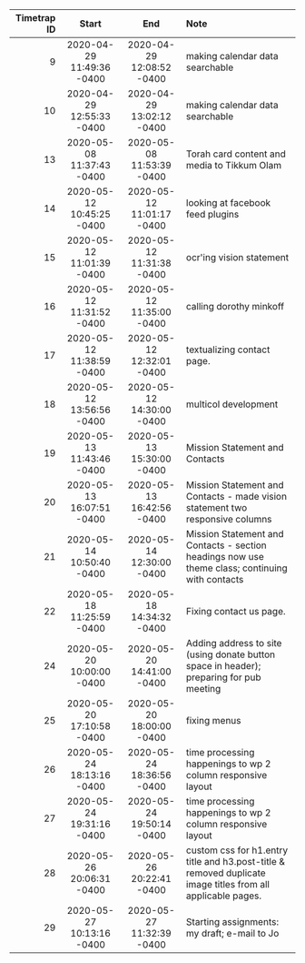|Timetrap ID|Start|End|Note|
|----:|:----:|:----:|:----|
|9|2020-04-29 11:49:36 -0400|2020-04-29 12:08:52 -0400|making calendar data searchable|
|10|2020-04-29 12:55:33 -0400|2020-04-29 13:02:12 -0400|making calendar data searchable|
|13|2020-05-08 11:37:43 -0400|2020-05-08 11:53:39 -0400|Torah card content and media to Tikkum Olam|
|14|2020-05-12 10:45:25 -0400|2020-05-12 11:01:17 -0400|looking at facebook feed plugins|
|15|2020-05-12 11:01:39 -0400|2020-05-12 11:31:38 -0400|ocr'ing vision statement|
|16|2020-05-12 11:31:52 -0400|2020-05-12 11:35:00 -0400|calling dorothy minkoff|
|17|2020-05-12 11:38:59 -0400|2020-05-12 12:32:01 -0400|textualizing contact page.|
|18|2020-05-12 13:56:56 -0400|2020-05-12 14:30:00 -0400|multicol development|
|19|2020-05-13 11:43:46 -0400|2020-05-13 15:30:00 -0400|Mission Statement and Contacts|
|20|2020-05-13 16:07:51 -0400|2020-05-13 16:42:56 -0400|Mission Statement and Contacts - made vision statement two responsive columns|
|21|2020-05-14 10:50:40 -0400|2020-05-14 12:30:00 -0400|Mission Statement and Contacts - section headings now use theme class; continuing with contacts|
|22|2020-05-18 11:25:59 -0400|2020-05-18 14:34:32 -0400|Fixing contact us page.|
|24|2020-05-20 10:00:00 -0400|2020-05-20 14:41:00 -0400|Adding address to site (using donate button space in header); preparing for pub meeting|
|25|2020-05-20 17:10:58 -0400|2020-05-20 18:00:00 -0400|fixing menus|
|26|2020-05-24 18:13:16 -0400|2020-05-24 18:36:56 -0400|time processing happenings to wp 2 column responsive layout|
|27|2020-05-24 19:31:16 -0400|2020-05-24 19:50:14 -0400|time processing happenings to wp 2 column responsive layout|
|28|2020-05-26 20:06:31 -0400|2020-05-26 20:22:41 -0400|custom css for h1.entry title and h3.post-title &amp; removed duplicate image titles from all applicable pages.|
|29|2020-05-27 10:13:16 -0400|2020-05-27 11:32:39 -0400|Starting assignments: my draft; e-mail to Jo|